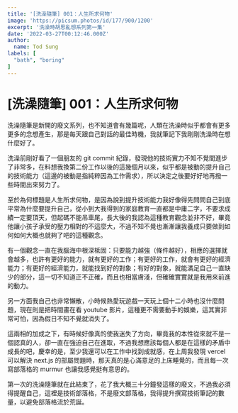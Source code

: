 ```yaml
---
title: '[洗澡隨筆] 001：人生所求何物'
image: 'https://picsum.photos/id/177/900/1200'
excerpt: '洗澡時胡思亂想系列第一集'
date: '2022-03-27T00:12:46.000Z'
author:
  name: Tod Sung
labels: [
  "bath", "boring"
]
---
```


# [洗澡隨筆] 001：人生所求何物


洗澡隨筆是新開的廢文系列，也不知道會有幾篇呢，人類在洗澡時似乎都會有更多更多的念想產生，那是每天跟自己對話的最佳時機，我就筆記下我剛剛洗澡時在想什麼好了。

洗澡前剛好看了一個朋友的 git commit 紀錄，發現他的技術實力不知不覺間進步了非常多，在料想我換第二份工作以後的這幾個月以來，似乎都是被動的提升自己的技術能力（這邊的被動是指純粹因為工作需求），所以決定之後要好好地再撥一些時間出來努力了。

至於為何標題是人生所求何物，是因為說到提升技術能力我好像得先問問自己到底平常為什麼要提升自己，從小到大我得到的家庭教育一直都是中庸二字，不要求成績一定要頂天，但起碼不能吊車尾，長大後的我認為這種教育觀念並非不好，畢竟他讓小孩子承受的壓力相對的不這麼大，不過不知不覺也漸漸讓我養成只要做到如何如何大概也就夠了吧的這種觀念。

有一個觀念一直在我腦海中根深柢固：只要能力越強（條件越好），相應的選擇就會越多，也許有更好的能力，就有更好的工作；有更好的工作，就會有更好的經濟能力；有更好的經濟能力，就能找到好的對象；有好的對象，就能滿足自己一直缺少的部分，這一切不知道正不正確，而且也相當膚淺，但確確實實就是我用來前進的動力。

另一方面我自己也非常懶散，小時候熱愛玩遊戲一天玩上個十二小時也沒什麼問題，現在則是把時間畫在看 youtube 影片，這種更不需要動手的娛樂，這其實非常可怕，因為假日不知不覺就消失了。

這兩相的加成之下，有時候好像真的使我迷失了方向，畢竟我的本性從來就不是一個認真的人，卻一直在強迫自己在進取，不過我想應該每個人都是在這樣的矛盾中成長的吧，慶幸的是，至少我還可以在工作中找到成就感，在上周我發現 vercel 可以解決 next.js 的部屬問題時，那天真的是心滿意足的上床睡覺的，而且每一次寫部落格的 murmur 也讓我感覺挺有意思的。

第一次的洗澡隨筆就在此結束了，花了我大概三十分鐘發這樣的廢文，不過我必須得提醒自己，這裡是技術部落格，不是廢文部落格，我得提升撰寫技術筆記的數量，以避免部落格流於荒誕。